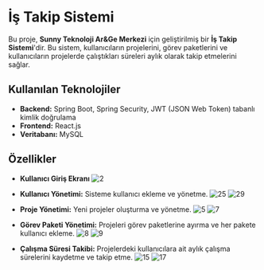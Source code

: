 # İş Takip Sistemi

Bu proje, **Sunny Teknoloji Ar&Ge Merkezi** için geliştirilmiş bir **İş Takip Sistemi**'dir. Bu sistem, kullanıcıların projelerini, görev paketlerini ve kullanıcıların projelerde çalıştıkları süreleri aylık olarak takip etmelerini sağlar.

## Kullanılan Teknolojiler

- **Backend:** Spring Boot, Spring Security, JWT (JSON Web Token) tabanlı kimlik doğrulama
- **Frontend:** React.js
- **Veritabanı:** MySQL

## Özellikler
- **Kullanıcı Giriş Ekranı** 
![2](https://github.com/user-attachments/assets/87a7ca27-e959-4e09-aba2-c69645442950)

- **Kullanıcı Yönetimi:** Sisteme kullanıcı ekleme ve yönetme.
![25](https://github.com/user-attachments/assets/1cc52013-b66f-4ceb-afd4-91e388bf0b1a)
![29](https://github.com/user-attachments/assets/aefe2eac-cffa-4000-b1b4-c10e60c8b9a1)

- **Proje Yönetimi:** Yeni projeler oluşturma ve yönetme.
![5](https://github.com/user-attachments/assets/f4642a13-58f6-419a-911f-b36103817311)
![7](https://github.com/user-attachments/assets/da7ecab3-dbf2-40b0-b157-c77295731295)

- **Görev Paketi Yönetimi:** Projeleri görev paketlerine ayırma ve her pakete kullanıcı ekleme.
![8](https://github.com/user-attachments/assets/4fa51182-631d-475b-a171-f027acc9253b)
![9](https://github.com/user-attachments/assets/a491669b-ea3f-44bb-8325-5b19c904774e)

- **Çalışma Süresi Takibi:** Projelerdeki kullanıcılara ait aylık çalışma sürelerini kaydetme ve takip etme.
![15](https://github.com/user-attachments/assets/a2cd8f12-9edc-40ad-9495-39f48170e002)
![17](https://github.com/user-attachments/assets/63c4b97a-f317-4e8e-8cd5-9c16b200fe2e)



